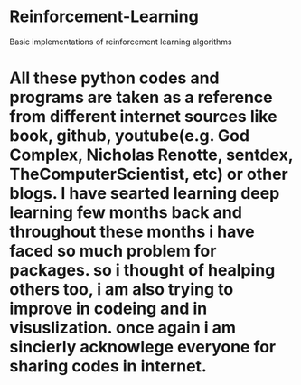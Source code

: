 # Reinforcement-Learning
Basic implementations of reinforcement learning algorithms

# All these python codes and programs are taken as a reference from different internet sources like book, github, youtube(e.g. God Complex, Nicholas Renotte, sentdex, TheComputerScientist, etc) or other blogs. I have searted learning deep learning few months back and throughout these months i have faced so much problem for packages. so i thought of healping others too, i am also trying to improve in codeing and in visuslization. once again i am sincierly acknowlege everyone for sharing codes in internet. 
